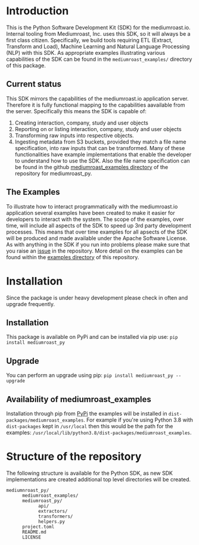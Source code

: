 # Introduction
This is the Python Software Development Kit (SDK) for the mediumroast.io.  Internal tooling from Mediumroast, Inc. uses this SDK, so it will always be a first class citizen. Specifically, we build tools requiring ETL (Extract, Transform and Load), Machine Learning and Natural Language Processing (NLP) with this SDK. As appropriate examples illustrating various capabilities of the SDK can be found in the `mediumroast_examples/` directory of this package. 

## Current status
This SDK mirrors the capabilities of the mediumroast.io application server.  Therefore it is fully functional mapping to the capabilities aavailable from the server.  Specifically this means the SDK is capable of:
1. Creating interaction, company, study and user objects
2. Reporting on or listing interaction, company, study and user objects
3. Transforming raw inputs into respective objects.
4. Ingesting metadata from S3 buckets, provided they match a file name specification, into raw inputs that can be transformed.
Many of these functionalities have example implementations that enable the developer to understand how to use the SDK.  Also the file name specification can be found in the github [mediumroast_examples directory](https://github.com/mediumroast/mediumroast_py/tree/main/mediumroast_examples) of the repository for mediumroast_py.

## The Examples
To illustrate how to interact programmatically with the mediumroast.io application several examples have been created to make it easier for developers to interact with the system.  The scope of the examples, over time, will include all aspects of the SDK to speed up 3rd party development processes.  This means that over time examples for all apsects of the SDK will be produced and made available under the Apache Software License.  As with anything in the SDK if you run into problems please make sure that you raise an [issue](https://github.com/mediumroast/mediumroast_py/issues) in the repository.  More detail on the examples can be found within the [examples directory](https://github.com/mediumroast/mediumroast_py/tree/main/mediumroast_examples) of this repository.

# Installation
Since the package is under heavy development please check in often and upgrade frequently.

## Installation
This package is available on PyPi and can be installed via pip use: `pip install mediumroast_py`

## Upgrade
You can perform an upgrade using pip: `pip install mediumroast_py --upgrade`

## Availability of mediumroast_examples
Installation through pip from [PyPi](https://pypi.org/project/mediumroast-py/) the examples will be installed in `dist-packages/mediumroast_examples`. For example if you're using Python 3.8 with `dist-packages` kept in `/usr/local` then this would be the path for the examples: `/usr/local/lib/python3.8/dist-packages/mediumroast_examples`.

# Structure of the repository
The following structure is available for the Python SDK, as new SDK implementations are created additional top level directories will be created.
```
mediumnroast_py/
      mediumroast_examples/
      mediumroast_py/
            api/
            extractors/
            transformers/
            helpers.py
      project.toml
      README.md
      LICENSE
```